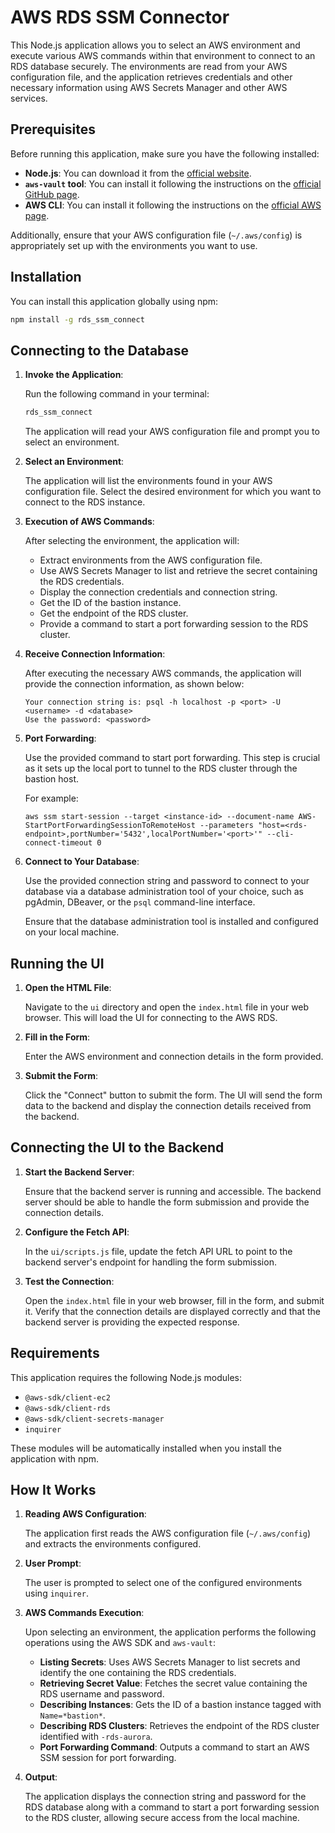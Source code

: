 # AWS RDS SSM Connector

This Node.js application allows you to select an AWS environment and execute various AWS commands within that environment to connect to an RDS database securely. The environments are read from your AWS configuration file, and the application retrieves credentials and other necessary information using AWS Secrets Manager and other AWS services.

## Prerequisites

Before running this application, make sure you have the following installed:

- **Node.js**: You can download it from the [official website](https://nodejs.org/).
- **`aws-vault` tool**: You can install it following the instructions on the [official GitHub page](https://github.com/99designs/aws-vault).
- **AWS CLI**: You can install it following the instructions on the [official AWS page](https://aws.amazon.com/cli/).

Additionally, ensure that your AWS configuration file (`~/.aws/config`) is appropriately set up with the environments you want to use.

## Installation

You can install this application globally using npm:

```bash
npm install -g rds_ssm_connect
```

## Connecting to the Database

1. **Invoke the Application**:
   
   Run the following command in your terminal:

   ```bash
   rds_ssm_connect
   ```

   The application will read your AWS configuration file and prompt you to select an environment.

2. **Select an Environment**:

   The application will list the environments found in your AWS configuration file. Select the desired environment for which you want to connect to the RDS instance.

3. **Execution of AWS Commands**:

   After selecting the environment, the application will:
   
   - Extract environments from the AWS configuration file.
   - Use AWS Secrets Manager to list and retrieve the secret containing the RDS credentials.
   - Display the connection credentials and connection string.
   - Get the ID of the bastion instance.
   - Get the endpoint of the RDS cluster.
   - Provide a command to start a port forwarding session to the RDS cluster.

4. **Receive Connection Information**:

   After executing the necessary AWS commands, the application will provide the connection information, as shown below:

   ```
   Your connection string is: psql -h localhost -p <port> -U <username> -d <database>
   Use the password: <password>
   ```

5. **Port Forwarding**:

   Use the provided command to start port forwarding. This step is crucial as it sets up the local port to tunnel to the RDS cluster through the bastion host.

   For example:

   ```
   aws ssm start-session --target <instance-id> --document-name AWS-StartPortForwardingSessionToRemoteHost --parameters "host=<rds-endpoint>,portNumber='5432',localPortNumber='<port>'" --cli-connect-timeout 0
   ```

6. **Connect to Your Database**:

   Use the provided connection string and password to connect to your database via a database administration tool of your choice, such as pgAdmin, DBeaver, or the `psql` command-line interface.

   Ensure that the database administration tool is installed and configured on your local machine.

## Running the UI

1. **Open the HTML File**:

   Navigate to the `ui` directory and open the `index.html` file in your web browser. This will load the UI for connecting to the AWS RDS.

2. **Fill in the Form**:

   Enter the AWS environment and connection details in the form provided.

3. **Submit the Form**:

   Click the "Connect" button to submit the form. The UI will send the form data to the backend and display the connection details received from the backend.

## Connecting the UI to the Backend

1. **Start the Backend Server**:

   Ensure that the backend server is running and accessible. The backend server should be able to handle the form submission and provide the connection details.

2. **Configure the Fetch API**:

   In the `ui/scripts.js` file, update the fetch API URL to point to the backend server's endpoint for handling the form submission.

3. **Test the Connection**:

   Open the `index.html` file in your web browser, fill in the form, and submit it. Verify that the connection details are displayed correctly and that the backend server is providing the expected response.

## Requirements

This application requires the following Node.js modules:

- `@aws-sdk/client-ec2`
- `@aws-sdk/client-rds`
- `@aws-sdk/client-secrets-manager`
- `inquirer`

These modules will be automatically installed when you install the application with npm.

## How It Works

1. **Reading AWS Configuration**:

   The application first reads the AWS configuration file (`~/.aws/config`) and extracts the environments configured.

2. **User Prompt**:

   The user is prompted to select one of the configured environments using `inquirer`.

3. **AWS Commands Execution**:

   Upon selecting an environment, the application performs the following operations using the AWS SDK and `aws-vault`:
   
   - **Listing Secrets**: Uses AWS Secrets Manager to list secrets and identify the one containing the RDS credentials.
   - **Retrieving Secret Value**: Fetches the secret value containing the RDS username and password.
   - **Describing Instances**: Gets the ID of a bastion instance tagged with `Name=*bastion*`.
   - **Describing RDS Clusters**: Retrieves the endpoint of the RDS cluster identified with `-rds-aurora`.
   - **Port Forwarding Command**: Outputs a command to start an AWS SSM session for port forwarding.

4. **Output**:

   The application displays the connection string and password for the RDS database along with a command to start a port forwarding session to the RDS cluster, allowing secure access from the local machine.

